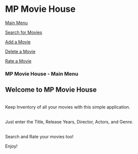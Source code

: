 # MP Movie House

<div class="sidenav">
 
<a href='$link_address1'>Main Menu</a>

<a href='$link_address2'>Search for Movies</a>

<a href='$link_address3'>Add a Movie</a>

<a href='$link_address4'>Delete a Movie</a>

<a href='$link_address5'>Rate a Movie</a>

</div>


<h3>MP Movie House - Main Menu</h3>
<h2>Welcome to MP Movie House</h2>

<br/>Keep Inventory of all your movies with this simple application.

<br/>Just enter the Title, Release Years, Director, Actors, and Genre.

<br/>Search and Rate your movies too!

Enjoy!
<br/>
